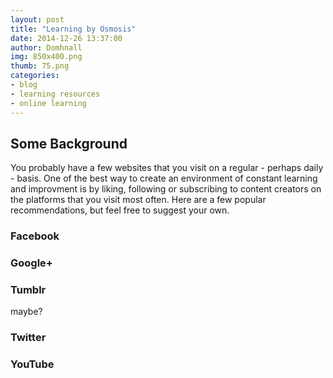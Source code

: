 ```yaml
---
layout: post
title: "Learning by Osmosis"
date: 2014-12-26 13:37:00
author: Domhnall
img: 850x400.png
thumb: 75.png
categories:
- blog
- learning resources
- online learning
---
```


## Some Background
You probably have a few websites that you visit on a regular - perhaps daily - basis. One of the best way to create an environment of constant learning and improvment is by liking, following or subscribing to content creators on the platforms that you visit most often. Here are a few popular recommendations, but feel free to suggest your own.

### Facebook

### Google+

### Tumblr
maybe?

### Twitter

### YouTube
